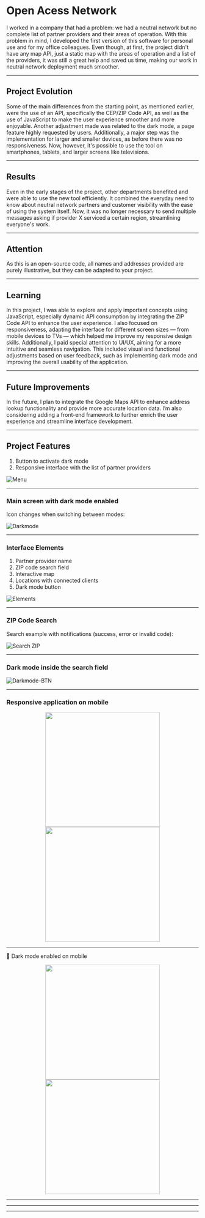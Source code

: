 # Open Acess Network

I worked in a company that had a problem: we had a neutral network but no complete list of partner providers and their areas of operation. With this problem in mind, I developed the first version of this software for personal use and for my office colleagues. Even though, at first, the project didn't have any map API, just a static map with the areas of operation and a list of the providers, it was still a great help and saved us time, making our work in neutral network deployment much smoother.  

---

## Project Evolution

Some of the main differences from the starting point, as mentioned earlier, were the use of an API, specifically the CEP/ZIP Code API, as well as the use of JavaScript to make the user experience smoother and more enjoyable. Another adjustment made was related to the dark mode, a page feature highly requested by users. Additionally, a major step was the implementation for larger and smaller devices, as before there was no responsiveness. Now, however, it's possible to use the tool on smartphones, tablets, and larger screens like televisions.

---

## Results 

Even in the early stages of the project, other departments benefited and were able to use the new tool efficiently. It combined the everyday need to know about neutral network partners and customer visibility with the ease of using the system itself. Now, it was no longer necessary to send multiple messages asking if provider X serviced a certain region, streamlining everyone's work. 

---

## Attention 

As this is an open-source code, all names and addresses provided are purely illustrative, but they can be adapted to your project.

---

## Learning 

In this project, I was able to explore and apply important concepts using JavaScript, especially dynamic API consumption by integrating the ZIP Code API to enhance the user experience.
I also focused on responsiveness, adapting the interface for different screen sizes — from mobile devices to TVs — which helped me improve my responsive design skills.
Additionally, I paid special attention to UI/UX, aiming for a more intuitive and seamless navigation. This included visual and functional adjustments based on user feedback, such as implementing dark mode and improving the overall usability of the application.

---

## Future Improvements

In the future, I plan to integrate the Google Maps API to enhance address lookup functionality and provide more accurate location data.
I’m also considering adding a front-end framework to further enrich the user experience and streamline interface development.

---



## Project Features

1. Button to activate dark mode  
2. Responsive interface with the list of partner providers

![Menu](https://github.com/user-attachments/assets/30cd2014-b3eb-4b3a-a68a-ba0d56a2710e)

---

### Main screen with dark mode enabled  
Icon changes when switching between modes:

![Darkmode](https://github.com/user-attachments/assets/4546870c-9f1e-4715-a15c-17ebcbd8e8a6)

---

### Interface Elements

1. Partner provider name  
2. ZIP code search field  
3. Interactive map  
4. Locations with connected clients  
5. Dark mode button

![Elements](https://github.com/user-attachments/assets/93a5fbd8-bcb1-4b77-b492-eef28dd1ee31)

---

### ZIP Code Search  
Search example with notifications (success, error or invalid code):

![Search ZIP](https://github.com/user-attachments/assets/056c0f3b-b51f-4fbb-adb2-b58673c0974d)

---

### Dark mode inside the search field

![Darkmode-BTN](https://github.com/user-attachments/assets/5df339ff-216d-41a6-a1a6-230100d5a957)

---

### Responsive application on mobile

<div align="center"> 
  <img src="https://github.com/user-attachments/assets/97de0bcc-d555-4fef-ba7c-3772b9c00239" width="300"/> 
  <img src="https://github.com/user-attachments/assets/d2702d32-d20d-43e3-afb3-f87b7c171991" width="300"/> 
</div>

---

🌙 Dark mode enabled on mobile  
<div align="center"> 
  <img src="https://github.com/user-attachments/assets/a10cb90b-cd28-4b0e-98d0-65a0d18cc254" width="300"/> 
  <img src="https://github.com/user-attachments/assets/5e0b9014-6a04-400c-beeb-0db1021a7ce3" width="300"/> 
</div>

---

---

---



